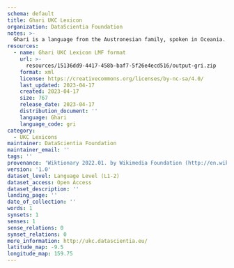 ```yaml
---
schema: default
title: Ghari UKC Lexicon
organization: DataScientia Foundation
notes: >-
  Ghari is a language from the Austronesian family, spoken in Oceania. The UKC Lexicon of Ghari is represented as a lexico-semantic network. It consists of words, word senses, synsets, as well as sense-level and synset-level relationships.
resources:
  - name: Ghari UKC Lexicon LMF format
    url: >-
      resources/15136dd9-4417-458b-baf7-5f26e4ecd516/output-gri.zip
    format: xml
    license: https://creativecommons.org/licenses/by-nc-sa/4.0/
    last_updated: 2023-04-17
    created: 2023-04-17
    size: 767
    release_date: 2023-04-17
    distribution_document: ''
    language: Ghari
    language_code: gri
category:
  - UKC Lexicons
maintainer: DataScientia Foundation
maintainer_email: ''
tags: ''
provenance: 'Wiktionary 2022.01. by Wikimedia Foundation (http://en.wiktionary.org); Princeton WordNet 2.1 by Princeton University (https://wordnet.princeton.edu)'
version: '1.0'
dataset_level: Language Level (L1-2)
dataset_access: Open Access
dataset_description: ''
landing_page: ''
date_of_collection: ''
words: 1
synsets: 1
senses: 1
sense_relations: 0
synset_relations: 0
more_information: http://ukc.datascientia.eu/
latitude_map: -9.5
longitude_map: 159.75
---
```

